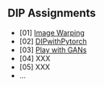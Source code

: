 ## DIP Assignments 
- [01] [Image Warping](01_ImageWarping/)
- [02] [DIPwithPytorch](02_DIPwithPyTorch)
- [03] [Play with GANs](03_Play_with_GANs)
- [04] XXX
- [05] XXX
- ...
